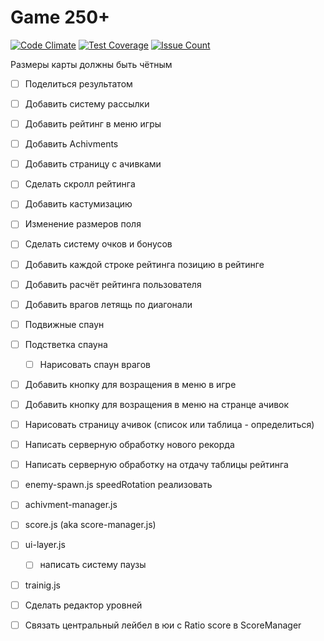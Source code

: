 # Game 250+

[![Code Climate](https://codeclimate.com/github/LuchansoGames/250/badges/gpa.svg)](https://codeclimate.com/github/LuchansoGames/250)
[![Test Coverage](https://codeclimate.com/github/LuchansoGames/250/badges/coverage.svg)](https://codeclimate.com/github/LuchansoGames/250/coverage)
[![Issue Count](https://codeclimate.com/github/LuchansoGames/250/badges/issue_count.svg)](https://codeclimate.com/github/LuchansoGames/250)

Размеры карты должны быть чётным

* [ ] Поделиться результатом
* [ ] Добавить систему рассылки
* [ ] Добавить рейтинг в меню игры
* [ ] Добавить Achivments
* [ ] Добавить страницу с ачивками
* [ ] Сделать скролл рейтинга
* [ ] Добавить кастумизацию
* [ ] Изменение размеров поля
* [ ] Сделать систему очков и бонусов
* [ ] Добавить каждой строке рейтинга позицию в рейтинге
* [ ] Добавить расчёт рейтинга пользователя
* [ ] Добавить врагов летящь по диагонали
* [ ] Подвижные спаун
* [ ] Подстветка спауна
  * [ ] Нарисовать спаун врагов

* [ ] Добавить кнопку для возращения в меню в игре
* [ ] Добавить кнопку для возращения в меню на странце ачивок
* [ ] Нарисовать страницу ачивок (список или таблица - определиться)
* [ ] Написать серверную обработку нового рекорда
* [ ] Написать серверную обработку на отдачу таблицы рейтинга

* [ ] enemy-spawn.js speedRotation реализовать

* [ ] achivment-manager.js
* [ ] score.js (aka score-manager.js)
* [ ] ui-layer.js
  * [ ] написать систему паузы
* [ ] trainig.js

* [ ] Сделать редактор уровней
* [ ] Связать центральный лейбел в юи с Ratio score в ScoreManager